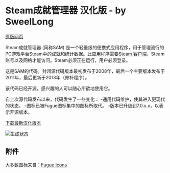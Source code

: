 # Steam成就管理器 汉化版 - by SweelLong

[原版网页](https://github.com/gibbed/SteamAchievementManager)

Steam成就管理器 (简称SAM) 是一个轻量级的便携式应用程序，用于管理流行的PC游戏平台Steam中的成就和统计数据。此应用程序需要[Steam 客户端](https://store.steampowered.com/about/)，Steam账号以及网络才能访问。Steam必须正在运行，用户必须登录。

这是SAM的代码。封闭源代码版本最初发布于2008年，最后一个主要版本发布于2011年，最后更新于2013年（修补程序）。

该代码已经开源，感兴趣的人可以随心所欲地使用它。

自上次源代码发布以来，代码发生了一些变化：
-通用代码维护，使其进入更现代的状态。
-图标已被Fugue图标集中的图标所取代。
-版本已升级到7.0.x.x，以表示开源版本。

[下载最新汉化版本](https://github.com/SweelLong/SteamAchievementManager-CN/releases/tag/v1.0.0.0)

[![生成状态](https://ci.appveyor.com/api/projects/status/00vic6jliar6j0ol/branch/master?svg=true)](https://ci.appveyor.com/project/gibbed/steamachievementmanager/branch/master)

## 附件

大多数图标来自：[Fugue Icons](https://p.yusukekamiyamane.com/) 
